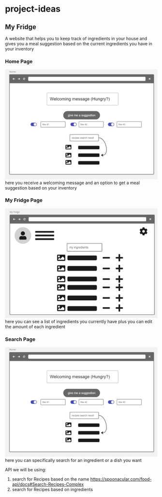 # project-ideas

## My Fridge

A website that helps you to keep track of ingredients in your house and gives you a meal suggestion based on the current ingredients you have in your inventory

### Home Page
![Home](./assets/Home.png "Home Page")
here you receive a welcoming message and an option to get a meal suggestion based on your inventory
### My Fridge Page
![Alt text](./assets/inventory.png "My Fridge Page")
here you can see a list of ingredients you currently have plus you can edit the amount of each ingredient 
### Search Page
![Alt text](./assets/Home.png "Search Page")
here you can specifically search for an ingredient or a dish you want

API we will be using:

1. search for Recipes based on the name https://spoonacular.com/food-api/docs#Search-Recipes-Complex
2. search for Recipes based on ingredients
